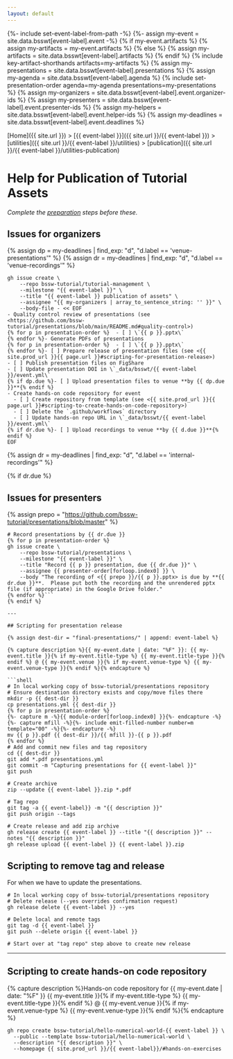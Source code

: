 ```yaml
---
layout: default
---
```

{%- include set-event-label-from-path -%}
{%- assign my-event = site.data.bsswt[event-label].event -%}
{% if my-event.artifacts %}
  {% assign my-artifacts = my-event.artifacts %}
{% else %}
  {% assign my-artifacts = site.data.bsswt[event-label].artifacts %}
{% endif %}
{% include key-artifact-shorthands artifacts=my-artifacts %}
{% assign my-presentations = site.data.bsswt[event-label].presentations %}
{% assign my-agenda = site.data.bsswt[event-label].agenda %}
{% include set-presentation-order agenda=my-agenda presentations=my-presentations %}
{% assign my-organizers = site.data.bsswt[event-label].event.organizer-ids %}
{% assign my-presenters = site.data.bsswt[event-label].event.presenter-ids %}
{% assign my-helpers = site.data.bsswt[event-label].event.helper-ids %}
{% assign my-deadlines = site.data.bsswt[event-label].event.deadlines %}

[Home]({{ site.url }}) > [{{ event-label }}]({{ site.url }}/{{ event-label }}) > [utilities]({{ site.url }}/{{ event-label }}/utilities) > [publication]({{ site.url }}/{{ event-label }}/utilities-publication)

# Help for Publication of Tutorial Assets

*Complete the [preparation](./utilities-preparation.md) steps before these.*

## Issues for organizers

{% assign dp =  my-deadlines | find_exp: "d", "d.label == 'venue-presentations'" %}
{% assign dr =  my-deadlines | find_exp: "d", "d.label == 'venue-recordings'" %}

```shell
gh issue create \
    --repo bssw-tutorial/tutorial-management \
    --milestone "{{ event-label }}" \
    --title "{{ event-label }} publication of assets" \
    --assignee "{{ my-organizers | array_to_sentence_string: '' }}" \
    --body-file - << EOF
- Quality control review of presentations (see <https://github.com/bssw-tutorial/presentations/blob/main/README.md#quality-control>)
{% for p in presentation-order %}  - [ ] \`{{ p }}.pptx\`
{% endfor %}- Generate PDFs of presentations
{% for p in presentation-order %}  - [ ] \`{{ p }}.pptx\`
{% endfor %}- [ ] Prepare release of presentation files (see <{{ site.prod_url }}{{ page.url }}#scripting-for-presentation-release>)
- [ ] Publish presentation files on FigShare
- [ ] Update presentation DOI in \`_data/bsswt/{{ event-label }}/event.yml\`
{% if dp.due %}- [ ] Upload presentation files to venue **by {{ dp.due }}**{% endif %}
- Create hands-on code repository for event
  - [ ] Create repository from template (see <{{ site.prod_url }}{{ page.url }}#scripting-to-create-hands-on-code-repository>)
  - [ ] Delete the `.github/workflows` directory
  - [ ] Update hands-on repo URL in \`_data/bsswt/{{ event-label }}/event.yml\`
{% if dr.due %}- [ ] Upload recordings to venue **by {{ d.due }}**{% endif %}
EOF

```

{% assign dr =  my-deadlines | find_exp: "d", "d.label == 'internal-recordings'" %}

{% if dr.due %}
## Issues for presenters

{% assign prepo = "https://github.com/bssw-tutorial/presentations/blob/master" %}

```shell
# Record presentations by {{ dr.due }}
{% for p in presentation-order %}
gh issue create \
    --repo bssw-tutorial/presentations \
    --milestone "{{ event-label }}" \
    --title "Record {{ p }} presentation, due {{ dr.due }}" \
    --assignee {{ presenter-order[forloop.index0] }} \
    --body "The recording of <{{ prepo }}/{{ p }}.pptx> is due by **{{ dr.due }}**.  Please put both the recording and the unrendered pptx file (if appropriate) in the Google Drive folder."
{% endfor %}```
{% endif %}

---

## Scripting for presentation release

{% assign dest-dir = "final-presentations/" | append: event-label %}

{% capture description %}{{ my-event.date | date: "%F" }}: {{ my-event.title }}{% if my-event.title-type %} {{ my-event.title-type }}{% endif %} @ {{ my-event.venue }}{% if my-event.venue-type %} {{ my-event.venue-type }}{% endif %}{% endcapture %}

```shell
# In local working copy of bssw-tutorial/presentations repository
# Ensure destination directory exists and copy/move files there
mkdir -p {{ dest-dir }}
cp presentations.yml {{ dest-dir }}
{% for p in presentation-order %}
{%- capture m -%}{{ module-order[forloop.index0] }}{%- endcapture -%}
{%- capture mfill -%}{%- include emit-filled-number number=m template="00" -%}{%- endcapture -%}
mv {{ p }}.pdf {{ dest-dir }}/{{ mfill }}-{{ p }}.pdf
{% endfor %}
# Add and commit new files and tag repository
cd {{ dest-dir }}
git add *.pdf presentations.yml
git commit -m "Capturing presentations for {{ event-label }}"
git push

# Create archive
zip --update {{ event-label }}.zip *.pdf

# Tag repo
git tag -a {{ event-label}} -m "{{ description }}"
git push origin --tags

# Create release and add zip archive
gh release create {{ event-label }} --title "{{ description }}" --notes "{{ description }}"
gh release upload {{ event-label }} {{ event-label }}.zip

```

## Scripting to remove tag and release

For when we have to update the presentations.

```shell
# In local working copy of bssw-tutorial/presentations repository
# Delete release (--yes overrides confirmation request)
gh release delete {{ event-label }} --yes

# Delete local and remote tags
git tag -d {{ event-label }}
git push --delete origin {{ event-label }}

# Start over at "tag repo" step above to create new release
```
---

## Scripting to create hands-on code repository

{% capture description %}Hands-on code repository for {{ my-event.date | date: "%F" }} {{ my-event.title }}{% if my-event.title-type %} {{ my-event.title-type }}{% endif %} @ {{ my-event.venue }}{% if my-event.venue-type %} {{ my-event.venue-type }}{% endif %}{% endcapture %}


```
gh repo create bssw-tutorial/hello-numerical-world-{{ event-label }} \
  --public --template bssw-tutorial/hello-numerical-world \
  --description "{{ description }}" \
  --homepage {{ site.prod_url }}/{{ event-label}}/#hands-on-exercises
```
